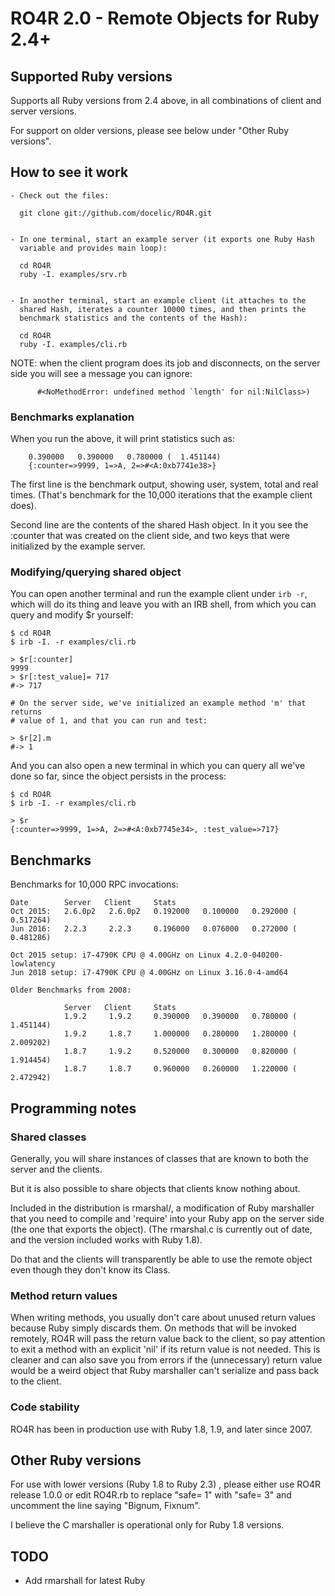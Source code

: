 # RO4R 2.0 - Remote Objects for Ruby 2.4+

## Supported Ruby versions

Supports all Ruby versions from 2.4 above, in all combinations of client and server versions.

For support on older versions, please see below under "Other Ruby versions".

## How to see it work

```
- Check out the files:

  git clone git://github.com/docelic/RO4R.git


- In one terminal, start an example server (it exports one Ruby Hash
  variable and provides main loop):

  cd RO4R
  ruby -I. examples/srv.rb


- In another terminal, start an example client (it attaches to the
  shared Hash, iterates a counter 10000 times, and then prints the
  benchmark statistics and the contents of the Hash):

  cd RO4R
  ruby -I. examples/cli.rb
```

NOTE: when the client program does its job and disconnects, on the server
side you will see a message you can ignore:

```
      #<NoMethodError: undefined method `length' for nil:NilClass>)
```

### Benchmarks explanation

When you run the above, it will print statistics such as:

```
    0.390000   0.390000   0.780000 (  1.451144)
    {:counter=>9999, 1=>A, 2=>#<A:0xb7741e38>}
```

The first line is the benchmark output, showing user, system, total
and real times. (That's benchmark for the 10,000 iterations that
the example client does).

Second line are the contents of the shared Hash object. In it you see
the :counter that was created on the client side, and two keys that
were initialized by the example server.

### Modifying/querying shared object

You can open another terminal and run the example client under `irb -r`,
which will do its thing and leave you with an IRB shell, from which
you can query and modify $r yourself:

```
$ cd RO4R
$ irb -I. -r examples/cli.rb

> $r[:counter]
9999
> $r[:test_value]= 717
#-> 717

# On the server side, we've initialized an example method 'm' that returns
# value of 1, and that you can run and test:

> $r[2].m
#-> 1
```
And you can also open a new terminal in which you can query all we've done
so far, since the object persists in the process:

```
$ cd RO4R
$ irb -I. -r examples/cli.rb

> $r
{:counter=>9999, 1=>A, 2=>#<A:0xb7745e34>, :test_value=>717}
```

## Benchmarks

Benchmarks for 10,000 RPC invocations:

```
Date        Server   Client     Stats
Oct 2015:   2.6.0p2   2.6.0p2   0.192000   0.100000   0.292000 (  0.517264)
Jun 2016:   2.2.3     2.2.3     0.196000   0.076000   0.272000 (  0.481286)

Oct 2015 setup: i7-4790K CPU @ 4.00GHz on Linux 4.2.0-040200-lowlatency
Jun 2018 setup: i7-4790K CPU @ 4.00GHz on Linux 3.16.0-4-amd64

Older Benchmarks from 2008:

            Server   Client     Stats
            1.9.2     1.9.2     0.390000   0.390000   0.780000 (  1.451144)
            1.9.2     1.8.7     1.000000   0.280000   1.280000 (  2.009202)
            1.8.7     1.9.2     0.520000   0.300000   0.820000 (  1.914454)
            1.8.7     1.8.7     0.960000   0.260000   1.220000 (  2.472942)
```

## Programming notes

### Shared classes

Generally, you will share instances of classes that are known to both the server and the clients.

But it is also possible to share objects that clients know nothing about.

Included in the distribution is rmarshal/, a modification of
Ruby marshaller that you need to compile and 'require' into
your Ruby app on the server side (the one that exports the object).
(The rmarshal.c is currently out of date, and the version included works with Ruby 1.8).

Do that and the clients will transparently be able to use the remote
object even though they don't know its Class.

### Method return values

When writing methods, you usually don't care about unused return
values because Ruby simply discards them. On methods that will be
invoked remotely, RO4R will pass the return value back to the client,
so pay attention to exit a method with an explicit 'nil' if its return
value is not needed. This is cleaner and can also save you from errors
if the (unnecessary) return value would be a weird object that Ruby
marshaller can't serialize and pass back to the client.

### Code stability

RO4R has been in production use with Ruby 1.8, 1.9, and later since 2007.

## Other Ruby versions

For use with lower versions (Ruby 1.8 to Ruby 2.3) , please either use RO4R release 1.0.0
or edit RO4R.rb to replace "safe= 1" with "safe= 3" and uncomment the line saying
"Bignum, Fixnum".

I believe the C marshaller is operational only for Ruby 1.8 versions.

## TODO

* Add rmarshall for latest Ruby
